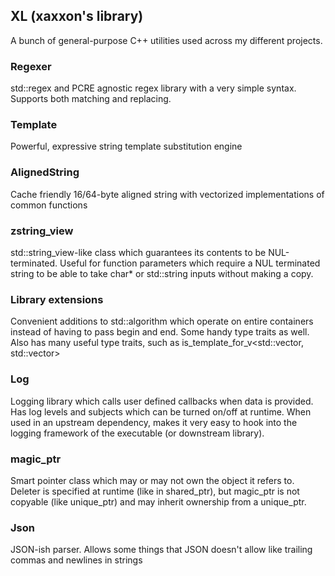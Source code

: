 ## XL (xaxxon's library)

A bunch of general-purpose C++ utilities used across my different projects.

### Regexer

std::regex and PCRE agnostic regex library with a very simple syntax.   Supports both matching and replacing.  

### Template

Powerful, expressive string template substitution engine

### AlignedString

Cache friendly 16/64-byte aligned string with vectorized implementations of common functions

### zstring_view

std::string_view-like class which guarantees its contents to be NUL-terminated.   Useful for function parameters
which require a NUL terminated string to be able to take char* or std::string inputs without making a copy.

### Library extensions

Convenient additions to std::algorithm which operate on entire containers instead of having to pass begin and end.
Some handy type traits as well.  Also has many useful type traits, such as is_template_for_v<std::vector, std::vector<int>>

### Log

Logging library which calls user defined callbacks when data is provided.   Has log levels and subjects which can be
turned on/off at runtime.  When used in an upstream dependency, makes it very easy to hook into the logging framework of the executable (or downstream library).

### magic_ptr

Smart pointer class which may or may not own the object it refers to.  Deleter is specified at runtime (like in shared_ptr), but magic_ptr is not copyable (like unique_ptr) and may inherit ownership from a unique_ptr.

### Json

JSON-ish parser.  Allows some things that JSON doesn't allow like trailing commas and newlines in strings